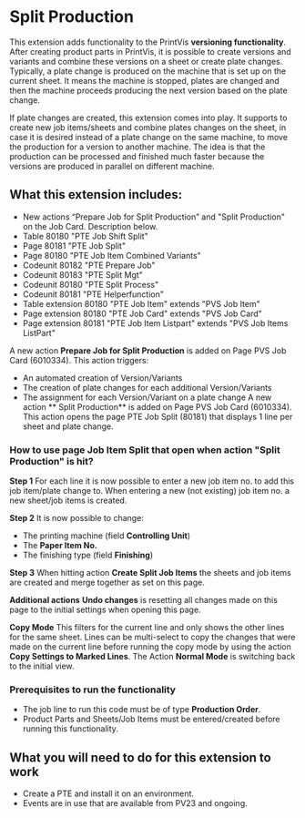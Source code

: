 # Split Production

This extension adds functionality to the PrintVis **versioning functionality**. After creating product parts in PrintVis, it is possible to create versions and variants and combine these versions on a sheet or create plate changes. 
Typically, a plate change is produced on the machine that is set up on the current sheet. It means the machine is stopped, plates are changed and then the machine proceeds producing the next version based on the plate change.

If plate changes are created, this extension comes into play. It supports to create new job items/sheets and combine plates changes on the sheet, in case it is desired instead of a plate change on the same machine, to move the production for a version to another machine. The idea is that the production can be processed and finished much faster because the versions are produced in parallel on different machine. 

## What this extension includes:

- New actions “Prepare Job for Split Production” and "Split Production" on the Job Card. Description below.
- Table 80180 "PTE Job Shift Split"
- Page 80181 "PTE Job Split"
- Page 80180 "PTE Job Item Combined Variants"
- Codeunit 80182 "PTE Prepare Job"
- Codeunit 80183 "PTE Split Mgt"
- Codeunit 80180 "PTE Split Process"
- Codeunit 80181 "PTE Helperfunction"
- Table extension 80180 "PTE Job Item" extends "PVS Job Item"
- Page extension 80180 "PTE Job Card" extends "PVS Job Card"
- Page extension 80181 "PTE Job Item Listpart" extends "PVS Job Items ListPart"

A new action **Prepare Job for Split Production** is added on Page PVS Job Card (6010334). This action triggers:
- An automated creation of Version/Variants 
- The creation of plate changes for each additional Version/Variants
- The assignment for each Version/Variant on a plate change
A new action ** Split Production** is added on Page PVS Job Card (6010334). This action opens the page PTE Job Split (80181) that displays 1 line per sheet and plate change.

### How to use page **Job Item Split** that open when action "Split Production" is hit?

**Step 1**
For each line it is now possible to enter a new job item no. to add this job item/plate change to. When entering a new (not existing) job item no. a new sheet/job items is created. 

**Step 2** 
It is now possible to change:
- The printing machine (field **Controlling Unit**)
- The **Paper Item No.**
- The finishing type (field **Finishing**)

**Step 3** 
When hitting action **Create Split Job Items** the sheets and job items are created and merge together as set on this page.

**Additional actions**
**Undo changes** is resetting all changes made on this page to the initial settings when opening this page.

**Copy Mode**
This filters for the current line and only shows the other lines for the same sheet. Lines can be multi-select to copy the changes that were made on the current line before running the copy mode by using the action **Copy Settings to Marked Lines**. The Action **Normal Mode** is switching back to the initial view.

### Prerequisites to run the functionality

- The job line to run this code must be of type **Production Order**.
- Product Parts and Sheets/Job Items must be entered/created before running this functionality.

## What you will need to do for this extension to work
 
- Create a PTE and install it on an environment.
- Events are in use that are available from PV23 and ongoing.
